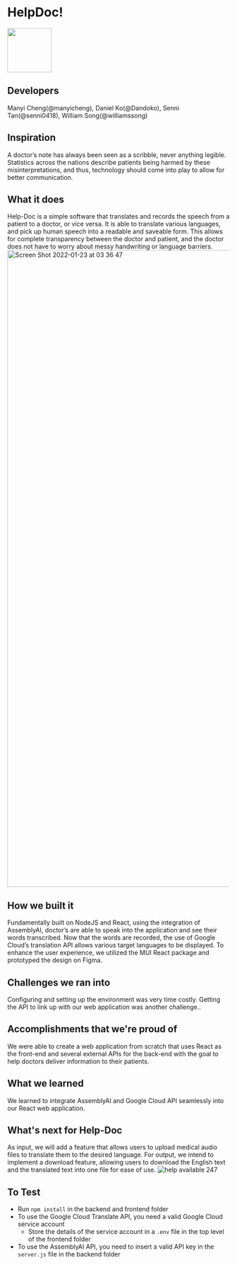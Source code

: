 # HelpDoc! 
 <img src="https://user-images.githubusercontent.com/59659987/150670490-5fbc39e6-2bd9-4053-b5a8-010253ebf254.png" width="100" height="100">

## Developers
Manyi Cheng(@manyicheng), Daniel Ko(@Dandoko), Senni Tan(@senni0418), William Song(@williamssong)

## Inspiration

A doctor’s note has always been seen as a scribble, never anything legible. Statistics across the nations describe patients being harmed by these misinterpretations, and thus, technology should come into play to allow for better communication.



## What it does

Help-Doc is a simple software that translates and records the speech from a patient to a doctor, or vice versa. It is able to translate various languages, and pick up human speech into a readable and saveable form. This allows for complete transparency between the doctor and patient, and the doctor does not have to worry about messy handwriting or language barriers.
<img width="1440" alt="Screen Shot 2022-01-23 at 03 36 47" src="https://user-images.githubusercontent.com/59659987/150671080-36af43fc-70ba-41df-a489-e5058d412d3c.png">


## How we built it

Fundamentally built on NodeJS and React, using the integration of AssemblyAI, doctor’s are able to speak into the application and see their words transcribed. Now that the words are recorded, the use of Google Cloud’s translation API allows various target languages to be displayed. To enhance the user experience, we utilized the MUI React package and prototyped the design on Figma. 

## Challenges we ran into
Configuring and setting up the environment was very time costly. Getting the API to link up with our web application was another challenge..

## Accomplishments that we're proud of
We were able to create a web application from scratch that uses React as the front-end and several external APIs for the back-end with the goal to help doctors deliver information to their patients. 

## What we learned
We learned to integrate AssemblyAI and Google Cloud API seamlessly into our React web application.


## What's next for Help-Doc
As input, we will add a feature that allows users to upload medical audio files to translate them to the desired language. For output, we intend to implement a download feature, allowing users to download the English text and the translated text into one file for ease of use.
![help available 247](https://user-images.githubusercontent.com/59659987/150670618-9bd07c0b-3927-4410-b77b-62ae4e1ef3e0.png)


## To Test 
* Run `npm install` in the backend and frontend folder
* To use the Google Cloud Translate API, you need a valid Google Cloud service account
  * Store the details of the service account in a `.env` file in the top level of the frontend folder
* To use the AssemblyAI API, you need to insert a valid API key in the `server.js` file in the backend folder
